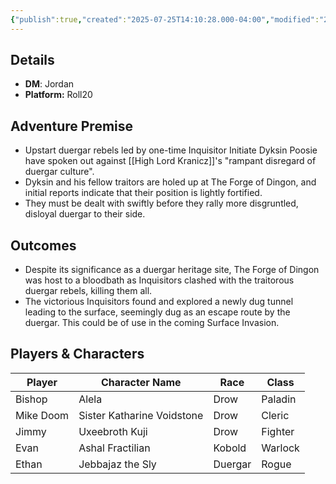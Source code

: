 ```yaml
---
{"publish":true,"created":"2025-07-25T14:10:28.000-04:00","modified":"2025-07-27T17:15:26.755-04:00","published":"2025-07-27T17:15:26.755-04:00","cssclasses":"","DM":"Jordan","Players":["Bishop","Mike Doom","Jimmy","Evan","Ethan"],"Platform":"Roll20"}
---
```


## Details
- **DM**: Jordan
- **Platform:** Roll20

## Adventure Premise
- Upstart duergar rebels led by one-time Inquisitor Initiate Dyksin Poosie have spoken out against [[High Lord Kranicz]]'s "rampant disregard of duergar culture".
- Dyksin and his fellow traitors are holed up at The Forge of Dingon, and initial reports indicate that their position is lightly fortified.
- They must be dealt with swiftly before they rally more disgruntled, disloyal duergar to their side.

## Outcomes
- Despite its significance as a duergar heritage site, The Forge of Dingon was host to a bloodbath as Inquisitors clashed with the traitorous duergar rebels, killing them all.
- The victorious Inquisitors found and explored a newly dug tunnel leading to the surface, seemingly dug as an escape route by the duergar. This could be of use in the coming Surface Invasion.

## Players & Characters
| Player              | Character Name             | Race    | Class   |
| ------------------- | -------------------------- | ------- | ------- |
| Bishop | Alela                      | Drow    | Paladin |
| Mike Doom | Sister Katharine Voidstone | Drow    | Cleric  |
| Jimmy | Uxeebroth Kuji             | Drow    | Fighter |
| Evan | Ashal Fractilian           | Kobold  | Warlock |
| Ethan | Jebbajaz the Sly           | Duergar | Rogue   |
